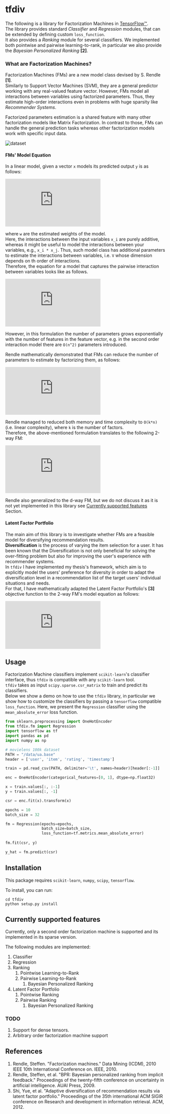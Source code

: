 # tfdiv

The following is a library for Factorization Machines in [TensorFlow™](https://www.tensorflow.org/).  
The library provides standard *Classifier* and *Regression* modules,
that can be extended by defining custom `loss_function`.  
It also provides a *Ranking* module for several classifiers. 
We implemented both pointwise and pairwise learning-to-rank, 
in particular we also provide the 
*Bayesian Personalized Ranking* **[2]**.

### What are Factorization Machines?

Factorization Machines (FMs) are a new model class devised by S. Rendle **[1]**.    
Similarly to Support Vector Machines (SVM), 
they are a general predictor working with any 
real-valued feature vector. However, FMs model all
interactions between variables using factorized parameters. 
Thus, they estimate high-order interactions even in 
problems with huge sparsity like _Recommender Systems_.

Factorized parameters estimation is a shared feature 
with many other factorization models like Matrix Factorization.
In contrast to those, FMs can handle the general prediction tasks 
whereas other factorization models work with specific input data. 

![dataset](./images/real-valued-feature-vectors.jpg "Real-Valued Feature Vectors")


#### FMs' Model Equation
In a linear model, given a vector `x` models its predicted output `y` is as follows:

![linear](http://latex.codecogs.com/gif.latex?%5Chat%7By%7D%20%28x%29%20%3A%3D%20w_0%20&plus;%20%5Csum_%7Bi%20%3D%201%7D%5En%20w_i%20x_i)  

where `w` are the estimated weights of the model.  
Here, the interactions between the input variables `x_i` 
are purely additive, whereas it might be useful to 
model the interactions between your variables, e.g., `x_i * x_j`.
Thus, such model class has additional parameters to estimate 
the interactions between variables, 
i.e. `V` whose dimension depends on th order of interactions.   
Therefore, the equation for a model that captures the pairwise interaction between variables looks like as follows.  

![equation](http://latex.codecogs.com/gif.latex?%5Chat%7By%7D%20%28%5Cmathbf%7Bx%7D%29%20%3A%3D%20w_0%20&plus;%20%5Csum_%7Bj%20%3D%201%7D%5En%20w_j%20x_j%20&plus;%20%5Csum_%7Bi%20%3D%201%7D%5En%20%5Csum_%7Bj%20%3D%20i&plus;1%7D%5En%20v_%7Bij%7D%7E%20x_i%20x_j)

However, in this formulation the number of parameters 
grows exponentially with the number of features in the feature vector, 
e.g. in the second order interaction model there are `O(n^2)` parameters introduced. 

Rendle mathematically demonstrated that FMs 
can reduce the number of parameters to estimate by factorizing them, as follows:

![equation](http://latex.codecogs.com/gif.latex?%5Chat%7By%7D%20%28%5Cmathbf%7Bx%7D%29%20%3A%3D%20w_0%20&plus;%20%5Csum_%7Bj%20%3D%201%7D%5En%20w_j%20x_j%20&plus;%20%5Csum_%7Bi%20%3D%201%7D%5En%20%5Csum_%7Bj%20%3D%20i&plus;1%7D%5En%20%5Cleft%20%5Clangle%20v_i%2C%20v_j%20%5Cright%20%5Crangle%20x_i%20x_j)
 
Rendle managed to reduced both memory and time complexity to `O(k*n)` 
(i.e. linear complexity), where `k` is the number of factors.   
Therefore, the above-mentioned formulation translates 
to the following 2-way FM:

![equation](http://latex.codecogs.com/gif.latex?%5Chat%7By%7D%20%28x%29%20%3A%3D%20w_0%20&plus;%20%5Csum_%7Bj%20%3D%201%7D%5En%20w_j%20x_j%20&plus;%20%5Cfrac%7B1%7D%7B2%7D%20%5Csum_%7Bf%3D1%7D%5Ek%20%5Cleft%28%20%5Cleft%28%20%5Csum_%7Bj%3D1%7D%5En%20v_%7Bj%2Cf%7D%20x_j%20%5Cright%29%5E2%20-%20%5Csum_%7Bj%3D1%7D%5En%20v_%7Bj%2Cf%7D%5E2%20x_j%5E2%5Cright%29)

Rendle also generalized to the d-way FM, 
but we do not discuss it as it is not yet 
implemented in this library see [Currently supported features](#currently-supported-features) Section. 

#### Latent Factor Portfolio

The main aim of this library is to investigate whether FMs are a feasible model for diversifying recommendation results.  
**Diversification** is the process of varying the item selection for a user. 
It has been known that the Diversification is not only beneficial for solving the over-fitting problem but also for improving the user's experience with recommender systems.   
In ```tfdiv``` I have implemented my thesis's framework, 
which aim is to explicitly model the users' preference 
for diversity in order to adapt the diversification level 
in a recommendation list of the target users' 
individual situations and needs.   
For that, I have mathematically adapted the Latent Factor Portfolio's **[3]** 
objective function to the 2-way FM's model equation as follows: 

![obj_fun](http://latex.codecogs.com/gif.latex?%5CDelta%20F%28R_%7BuN%7D%29%20%3D%20%5C%5C%20%3D%20p_N%20%5CBigg%28%20w_0%20&plus;%20%5Csum_%7Bj%20%3D%201%7D%5En%20w_j%20X_%7Bc%28N%29%2Cj%7D%20&plus;%20%5Cfrac%7B1%7D%7B2%7D%20%5Csum_%7Bf%3D1%7D%5Ek%20%5CBigg%28%20%5Cleft%28%20%5Csum_%7Bj%3D1%7D%5En%20v_%7Bj%2Cf%7D%20X_%7Bc%28N%29%2Cj%7D%20%5Cright%29%5E2%20-%20%5CBigg%28%5Csum_%7Bj%3D1%7D%5En%20v_%7Bj%2Cf%7D%5E2%20X_%7Bc%28N%29%2Cj%7D%5E2%20%5CBigg%29%20%5CBigg%29%20-%20%5C%5C%20-%20b%20%5CBigg%28p_N%20%5Csum_%7Bf%3D1%7D%5Ek%20x_u%5E2%20%5Cleft%28%20%5Csum_%7Bj%3D1%20%5Cland%20j%20%5Cneq%20u%7D%5En%20v_%7Bj%2C%20f%7D%20X_%7Bc%28N%29%2Cj%7D%20%5Cright%29%5E2%20%5Csigma_%7Bu%2C%20f%7D%5E2%20&plus;%20%5C%5C%20&plus;%202%5Csum_%7Bm%3D1%7D%5E%7BN-1%7D%20p_m%20%5Csum_%7Bf%3D1%7D%5Ek%20x_u%5E2%20%5Cleft%28%20%5Csum_%7Bj%3D1%20%5Cland%20j%20%5Cneq%20u%7D%5En%20v_%7Bj%2C%20f%7D%20X_%7Bc%28N%29%2Cj%7D%20%5Cright%29%20%5Cleft%28%20%5Csum_%7Bj%3D1%20%5Cland%20j%20%5Cneq%20u%7D%5En%20v_%7Bj%2C%20f%7D%20X_%7Bc%28m%29%2Cj%7D%20%5Cright%29%20%5Csigma_%7Bu%2C%20f%7D%5E2%20%5CBigg%29%20%5CBigg%29)

## Usage

Factorization Machine classifiers implement 
```scikit-learn```'s classifier interface, thus ```tfdiv``` 
is compatible with any ```scikit-learn``` tool.  
```tfdiv``` takes as input 
```scipy.sparse.csr_matrix``` to train and predict its classifiers.   
Below we show a demo on how to use the ```tfdiv``` library, 
in particular we show how to customize the classifiers 
by passing a ```tensorflow``` compatible ```loss_function```. 
Here, we present the ```Regression``` classifier using the ```mean_absolute_error``` loss function.  

```python
from sklearn.preprocessing import OneHotEncoder
from tfdiv.fm import Regression
import tensorflow as tf 
import pandas as pd
import numpy as np

# movielens 100k dataset
PATH = "/data/ua.base"
header = ['user', 'item', 'rating', 'timestamp']

train = pd.read_csv(PATH, delimiter='\t', names=header)[header[:-1]]

enc = OneHotEncoder(categorical_features=[0, 1], dtype=np.float32)

x = train.values[:, :-1]
y = train.values[:, -1]

csr = enc.fit(x).transform(x)

epochs = 10
batch_size = 32

fm = Regression(epochs=epochs, 
                batch_size=batch_size,
                loss_function=tf.metrics.mean_absolute_error)
                
fm.fit(csr, y)

y_hat = fm.predict(csr)

```

## Installation

This package requires ```scikit-learn```, ```numpy```, ```scipy```, ```tensorflow```.

To install, you can run:

```
cd tfdiv
python setup.py install
```

## Currently supported features

Currently, only a second order factorization machine 
is supported and its implemented in its sparse version. 

The following modules are implemented: 
1. Classifier
2. Regression
3. Ranking
    1. Pointwise Learning-to-Rank
    2. Pairwise Learning-to-Rank
        1. Bayesian Personalized Ranking
4. Latent Factor Portfolio
    1. Pointwise Ranking
    2. Pairwise Ranking
       1. Bayesian Personalized Ranking

### TODO
1. Support for dense tensors.
2. Arbitrary order factorization machine support

## References 

1. Rendle, Steffen. "Factorization machines." Data Mining (ICDM), 2010 IEEE 10th International Conference on. IEEE, 2010.
2. Rendle, Steffen, et al. "BPR: Bayesian personalized ranking from implicit feedback." Proceedings of the twenty-fifth conference on uncertainty in artificial intelligence. AUAI Press, 2009.
3. Shi, Yue, et al. "Adaptive diversification of recommendation results via latent factor portfolio." Proceedings of the 35th international ACM SIGIR conference on Research and development in information retrieval. ACM, 2012.